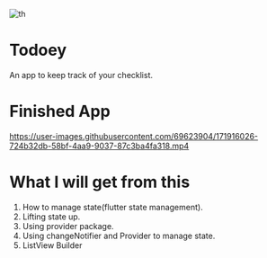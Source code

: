 ![th](https://user-images.githubusercontent.com/69623904/171915495-3ed1ea87-19b8-4d2c-8f03-42f12faf2a6f.jpg)


# Todoey
An app to keep track of your checklist.


# Finished App


https://user-images.githubusercontent.com/69623904/171916026-724b32db-58bf-4aa9-9037-87c3ba4fa318.mp4



# What I will get from this
1) How to manage state(flutter state management).
2) Lifting state up.
3) Using provider package.
4) Using changeNotifier and Provider to manage state.
5) ListView Builder


